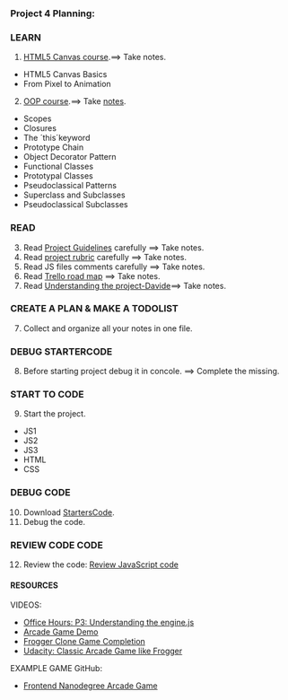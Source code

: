 ### Project 4 Planning:

### LEARN
  1. [HTML5 Canvas course](https://classroom.udacity.com/courses/ud292).==> Take notes.
  - HTML5 Canvas Basics
  - From Pixel to Animation
  2. [OOP course](https://classroom.udacity.com/courses/ud292).==> Take [notes](https://docs.google.com/document/d/1F9DY2TtWbI29KSEIot1WXRqqao7OCd7OOC2W3oubSmc/pub?%20embedded=true#h.x3l4yzzbeosv).
  - Scopes
  - Closures
  - The ´this´keyword
  - Prototype Chain
  - Object Decorator Pattern
  - Functional Classes
  - Prototypal Classes
  - Pseudoclassical Patterns
  - Superclass and Subclasses
  - Pseudoclassical Subclasses

### READ
  3. Read [Project Guidelines]() carefully ==> Take notes.
  4. Read [project rubric](https://review.udacity.com/#!/projects/2696458597/rubric) carefully ==> Take notes.
  5. Read JS files comments carefully ==> Take notes.
  6. Read [Trello road map](https://trello.com/b/LhvG0w4X/fend-help-board) ==> Take notes.
  7. Read [Understanding the project-Davide](https://github.com/davide2894/frontend-nanodegree-arcade-game/blob/master/understanding-the-project.md)==> Take notes.

### CREATE A PLAN & MAKE A TODOLIST
  7. Collect and organize all your notes in one file.
  
### DEBUG STARTERCODE
  8. Before starting project debug it in concole. ==> Complete the missing.

### START TO CODE  
  9. Start the project.
  - JS1
  - JS2
  - JS3
  - HTML
  - CSS

### DEBUG CODE
  10. Download [StartersCode](https://github.com/udacity/frontend-nanodegree-arcade-game).
  11. Debug the code.

### REVIEW CODE CODE
  12. Review the code: [Review JavaScript code](http://udacity.github.io/frontend-nanodegree-styleguide/javascript.html)
  
#### RESOURCES
VIDEOS:
- [Office Hours: P3: Understanding the engine.js](https://www.youtube.com/watch?v=oLSu3zc2jSA)
- [Arcade Game Demo](https://www.youtube.com/watch?v=SxeHV1kt7iU&feature=youtu.be)
- [Frogger Clone Game Completion](https://www.youtube.com/watch?v=cvF55i4Pb9M)
- [Udacity: Classic Arcade Game like Frogger](https://www.youtube.com/watch?v=7PHhRrjgTDA)

EXAMPLE GAME GitHub:
- [Frontend Nanodegree Arcade Game](https://github.com/JayBtrdgrd/frontend-nanodegree-arcade-game/blob/gh-pages/README.md)
